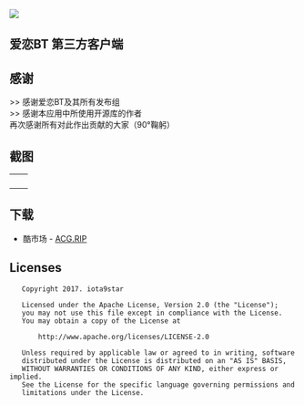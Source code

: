 ![](https://github.com/kisssub/kisssub-app-android/blob/master/app/src/main/res/mipmap-xxxhdpi/ic_launcher.png)
## 爱恋BT 第三方客户端

## 感谢
\>> 感谢爱恋BT及其所有发布组  
\>> 感谢本应用中所使用开源库的作者  
再次感谢所有对此作出贡献的大家（90°鞠躬）
## 截图
<table>
    <tr>
        <td><img src="https://github.com/kisssub/kisssub-app-android/blob/master/screenshots/Screenshot_20171217-202241.jpg" alt=""></td>
        <td><img src="https://github.com/kisssub/kisssub-app-android/blob/master/screenshots/Screenshot_20171217-202252.jpg" alt=""></td>
    </tr>
    <tr>
        <td><img src="https://github.com/kisssub/kisssub-app-android/blob/master/screenshots/Screenshot_20171217-202301.jpg" alt=""></td>
        <td><img src="https://github.com/kisssub/kisssub-app-android/blob/master/screenshots/Screenshot_20171217-202314.jpg" alt=""></td>
    </tr>
    <tr>
        <td><img src="https://github.com/kisssub/kisssub-app-android/blob/master/screenshots/Screenshot_20171217-202324.jpg" alt=""></td>
        <td><img src="https://github.com/kisssub/kisssub-app-android/blob/master/screenshots/Screenshot_20171217-202622.jpg" alt=""></td>
    </tr>
    <tr>
        <td><img src="https://github.com/kisssub/kisssub-app-android/blob/master/screenshots/Screenshot_20171217-202837.jpg" alt=""></td>
        <td><img src="https://github.com/kisssub/kisssub-app-android/blob/master/screenshots/Screenshot_20171217-202844.jpg" alt=""></td>
    </tr>
</table>

## 下载
+ 酷市场 - [ACG.RIP](https://www.coolapk.com/apk/star.iota.acgrip)

## Licenses
```
   Copyright 2017. iota9star

   Licensed under the Apache License, Version 2.0 (the "License");
   you may not use this file except in compliance with the License.
   You may obtain a copy of the License at

       http://www.apache.org/licenses/LICENSE-2.0

   Unless required by applicable law or agreed to in writing, software
   distributed under the License is distributed on an "AS IS" BASIS,
   WITHOUT WARRANTIES OR CONDITIONS OF ANY KIND, either express or implied.
   See the License for the specific language governing permissions and
   limitations under the License.
```
